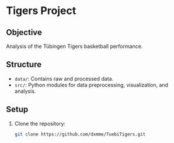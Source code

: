 # Tigers Project

## Objective
Analysis of the Tübingen Tigers basketball performance.

## Structure
- `data/`: Contains raw and processed data.
- `src/`: Python modules for data preprocessing, visualization, and analysis.

## Setup
1. Clone the repository:
   ```bash
   git clone https://github.com/dxmme/TuebiTigers.git
